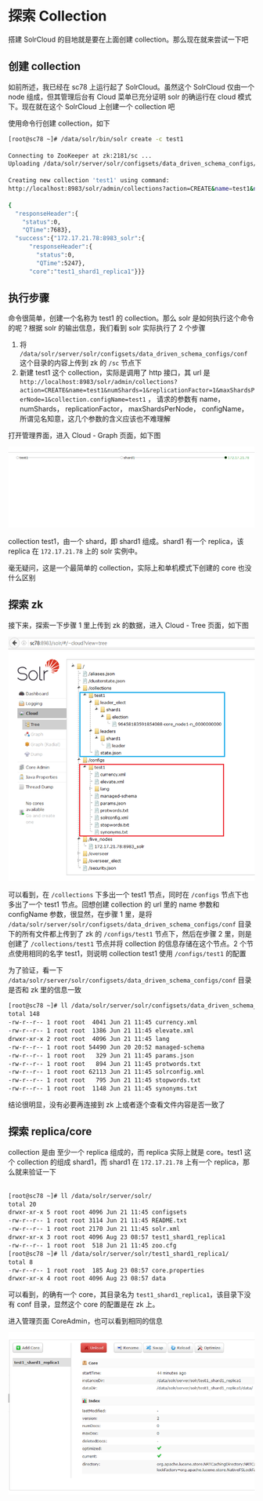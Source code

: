 # 探索 Collection

搭建 SolrCloud 的目地就是要在上面创建 collection。那么现在就来尝试一下吧

## 创建 collection

如前所述，我已经在 sc78 上运行起了 SolrCloud。虽然这个 SolrCloud 仅由一个 node 组成，但其管理后台有 Cloud 菜单已充分证明 solr 的确运行在 cloud 模式下。现在就在这个 SolrCloud 上创建一个 collection 吧

使用命令行创建 collection，如下

```bash
[root@sc78 ~]# /data/solr/bin/solr create -c test1

Connecting to ZooKeeper at zk:2181/sc ...
Uploading /data/solr/server/solr/configsets/data_driven_schema_configs/conf for config test1 to ZooKeeper at zk:2181/sc

Creating new collection 'test1' using command:
http://localhost:8983/solr/admin/collections?action=CREATE&name=test1&numShards=1&replicationFactor=1&maxShardsPerNode=1&collection.configName=test1

{
  "responseHeader":{
    "status":0,
    "QTime":7683},
  "success":{"172.17.21.78:8983_solr":{
      "responseHeader":{
        "status":0,
        "QTime":5247},
      "core":"test1_shard1_replica1"}}}
```

## 执行步骤

命令很简单，创建一个名称为 test1 的 collection。那么 solr 是如何执行这个命令的呢？根据 solr 的输出信息，我们看到 solr 实际执行了 2 个步骤

1. 将 `/data/solr/server/solr/configsets/data_driven_schema_configs/conf` 这个目录的内容上传到 zk 的 `/sc` 节点下
2. 新建 test1 这个 collection，实际是调用了 http 接口，其 url 是 `http://localhost:8983/solr/admin/collections?action=CREATE&name=test1&numShards=1&replicationFactor=1&maxShardsPerNode=1&collection.configName=test1` ， 请求的参数有 name， numShards， replicationFactor， maxShardsPerNode， configName，所谓见名知意，这几个参数的含义应该也不难理解

打开管理界面，进入 Cloud - Graph 页面，如下图

![](sc3.PNG)

collection test1，由一个 shard，即 shard1 组成。shard1 有一个 replica，该 replica 在 `172.17.21.78` 上的 solr 实例中。

毫无疑问，这是一个最简单的 collection，实际上和单机模式下创建的 core 也没什么区别

## 探索 zk

接下来，探索一下步骤 1 里上传到 zk 的数据，进入 Cloud - Tree 页面，如下图

![](sc4.PNG)

可以看到，在 `/collections` 下多出一个 test1 节点，同时在 `/configs` 节点下也多出了一个 test1 节点。回想创建 collection 的 url 里的 name 参数和 configName 参数，很显然，在步骤 1 里，是将 `/data/solr/server/solr/configsets/data_driven_schema_configs/conf` 目录下的所有文件都上传到了 zk 的 `/configs/test1` 节点下，然后在步骤 2 里，则是创建了 `/collections/test1` 节点并将 collection 的信息存储在这个节点。2 个节点使用相同的名字 test1，则说明 collection test1 使用 `/configs/test1` 的配置

为了验证，看一下 `/data/solr/server/solr/configsets/data_driven_schema_configs/conf` 目录是否和 zk 里的信息一致

```bash
[root@sc78 ~]# ll /data/solr/server/solr/configsets/data_driven_schema_configs/conf
total 148
-rw-r--r-- 1 root root  4041 Jun 21 11:45 currency.xml
-rw-r--r-- 1 root root  1386 Jun 21 11:45 elevate.xml
drwxr-xr-x 2 root root  4096 Jun 21 11:45 lang
-rw-r--r-- 1 root root 54490 Jun 20 20:52 managed-schema
-rw-r--r-- 1 root root   329 Jun 21 11:45 params.json
-rw-r--r-- 1 root root   894 Jun 21 11:45 protwords.txt
-rw-r--r-- 1 root root 62113 Jun 21 11:45 solrconfig.xml
-rw-r--r-- 1 root root   795 Jun 21 11:45 stopwords.txt
-rw-r--r-- 1 root root  1148 Jun 21 11:45 synonyms.txt
```

结论很明显，没有必要再连接到 zk 上或者逐个查看文件内容是否一致了

## 探索 replica/core

collection 是由 至少一个 replica 组成的，而 replica 实际上就是 core。test1 这个 collection 的组成 shard1，而 shard1 在 `172.17.21.78` 上有一个 replica，那么就来验证一下

```bash

[root@sc78 ~]# ll /data/solr/server/solr/
total 20
drwxr-xr-x 5 root root 4096 Jun 21 11:45 configsets
-rw-r--r-- 1 root root 3114 Jun 21 11:45 README.txt
-rw-r--r-- 1 root root 2170 Jun 21 11:45 solr.xml
drwxr-xr-x 3 root root 4096 Aug 23 08:57 test1_shard1_replica1
-rw-r--r-- 1 root root  518 Jun 21 11:45 zoo.cfg
[root@sc78 ~]# ll /data/solr/server/solr/test1_shard1_replica1/
total 8
-rw-r--r-- 1 root root  185 Aug 23 08:57 core.properties
drwxr-xr-x 4 root root 4096 Aug 23 08:57 data
```

可以看到，的确有一个 core，其目录名为 `test1_shard1_replica1`，该目录下没有 conf 目录，显然这个 core 的配置是在 zk 上。

进入管理页面 CoreAdmin，也可以看到相同的信息

![](sc5.PNG)